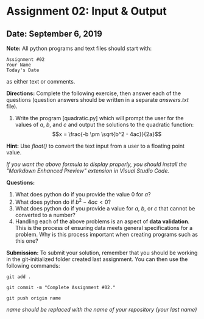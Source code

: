 # Assignment 02: Input & Output
## Date: September 6, 2019

**Note:** All python programs and text files should start with:
~~~
Assignment #02
Your Name
Today's Date
~~~
as either text or comments.

**Directions:** Complete the following exercise, then answer each of the questions (question answers should be written in a separate *answers.txt* file).
1. Write the program [quadratic.py] which will prompt the user for the values of *a*, *b*, and *c* and output the solutions to the quadratic function: $$x = \frac{-b \pm \sqrt{b^2 - 4ac}}{2a}$$

**Hint:** Use *float()* to convert the text input from a user to a floating point value.

*If you want the above formula to display properly, you should install the "Markdown Enhanced Preview" extension in Visual Studio Code.*

**Questions:**

1. What does python do if you provide the value 0 for *a*?
2. What does python do if $b^2 - 4ac < 0$?
3. What does python do if you provide a value for *a*, *b*, or *c* that cannot be converted to a number?
4. Handling each of the above problems is an aspect of **data validation**. This is the process of ensuring data meets general specifications for a problem. Why is this process important when creating programs such as this one?

**Submission:**
To submit your solution, remember that you should be working in the git-initialized folder created last assignment. You can then use the following commands:
~~~
git add .
~~~
~~~
git commit -m "Complete Assignment #02."
~~~
~~~
git push origin name
~~~
*name should be replaced with the name of your repository (your last name)*